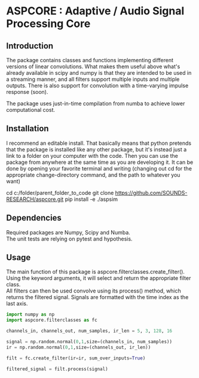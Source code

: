 # ASPCORE : Adaptive / Audio Signal Processing Core
## Introduction
The package contains classes and functions implementing different versions of linear convolutions. What makes them useful above what's already available in scipy and numpy is that they are intended to be used in a streaming manner, and all filters support multiple inputs and multiple outputs. There is also support for convolution with a time-varying impulse response (soon). 

The package uses just-in-time compilation from numba to achieve lower computational cost. 

## Installation
I recommend an editable install. That basically means that python pretends that the package is installed like any other package, but it's instead just a link to a folder on your computer with the code. Then you can use the package from anywhere at the same time as you are developing it. It can be done by opening your favorite terminal and writing (changing out cd for the appropriate change-directory command, and the path to whatever you want)

cd c:/folder/parent_folder_to_code
git clone https://github.com/SOUNDS-RESEARCH/aspcore.git
pip install -e ./aspsim

## Dependencies
Required packages are Numpy, Scipy and Numba. \
The unit tests are relying on pytest and hypothesis. 

## Usage
The main function of this package is aspcore.filterclasses.create_filter(). Using the keyword arguments, it will select and return the appropriate filter class. \
All filters can then be used convolve using its process() method, which returns the filtered signal. Signals are formatted with the time index as the last axis. 

```python
import numpy as np
import aspcore.filterclasses as fc

channels_in, channels_out, num_samples, ir_len = 5, 3, 128, 16

signal = np.random.normal(0,1,size=(channels_in, num_samples))
ir = np.random.normal(0,1,size=(channels_out, ir_len))

filt = fc.create_filter(ir=ir, sum_over_inputs=True)

filtered_signal = filt.process(signal)
```